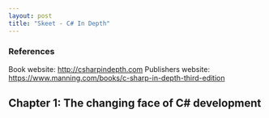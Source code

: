 ```yaml
---
layout: post
title: "Skeet - C# In Depth"
---
```

### References

Book website: http://csharpindepth.com
Publishers website: https://www.manning.com/books/c-sharp-in-depth-third-edition

## Chapter 1: The changing face of C# development

